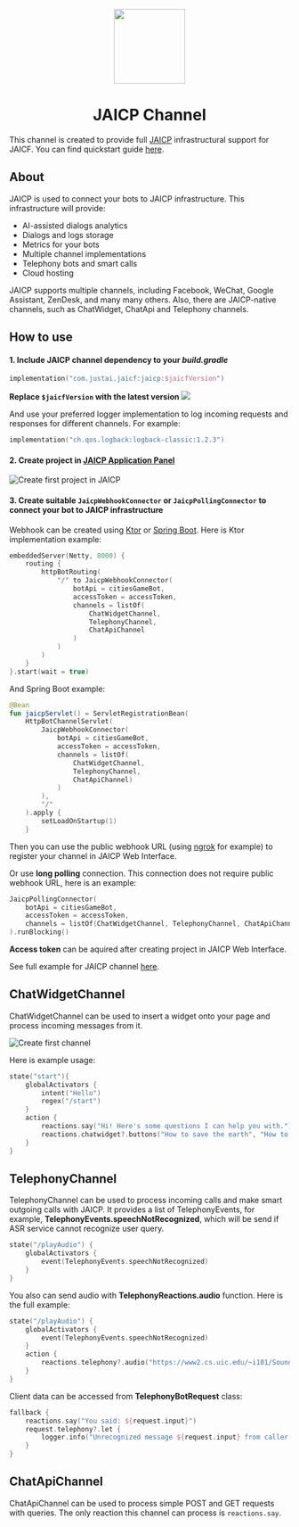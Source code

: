 <p align="center">
    <img src="https://just-ai.com/en/img/jaicp_black_v.svg" width="128" height="134"/>
</p>

<h1 align="center">JAICP Channel</h1>

This channel is created to provide full [JAICP](https://just-ai.com/en/platform.php) infrastructural support for JAICF. You can find quickstart guide [here](https://github.com/just-ai/jaicf-kotlin/wiki/Quick-Start-With-JAICP).
 
## About
JAICP is used to connect your bots to JAICP infrastructure. This infrastructure will provide:  
* AI-assisted dialogs analytics
* Dialogs and logs storage
* Metrics for your bots
* Multiple channel implementations
* Telephony bots and smart calls
* Cloud hosting

JAICP supports multiple channels, including Facebook, WeChat, Google Assistant, ZenDesk, and many many others. 
Also, there are JAICP-native channels, such as ChatWidget, ChatApi and Telephony channels. 

## How to use

#### 1. Include JAICP channel dependency to your _build.gradle_

```kotlin
implementation("com.justai.jaicf:jaicp:$jaicfVersion")
```

**Replace `$jaicfVersion` with the latest version ![](https://img.shields.io/github/v/release/just-ai/jaicf-kotlin?color=%23000&label=&style=flat-square)**

And use your preferred logger implementation to log incoming requests and responses for different channels. For example:
```kotlin
implementation("ch.qos.logback:logback-classic:1.2.3")
```

#### 2. Create project in [JAICP Application Panel](https://app.jaicp.com/register?utm_source=github&utm_medium=article&utm_campaign=quickstart)

![Create first project in JAICP](https://i.imgur.com/5r35CCv.gif)

#### 3. Create suitable `JaicpWebhookConnector` or `JaicpPollingConnector` to connect your bot to JAICP infrastructure
Webhook can be created using [Ktor](https://ktor.io) or [Spring Boot](https://spring.io/projects/spring-boot). Here is Ktor implementation example:
 ```kotlin
 embeddedServer(Netty, 8000) {
     routing {
         httpBotRouting(
             "/" to JaicpWebhookConnector(
                 botApi = citiesGameBot,
                 accessToken = accessToken,
                 channels = listOf(
                     ChatWidgetChannel,
                     TelephonyChannel,
                     ChatApiChannel
                 )
             )
         )
     }
 }.start(wait = true)
 ```
And Spring Boot example:
```kotlin
@Bean
fun jaicpServlet() = ServletRegistrationBean(
    HttpBotChannelServlet(
        JaicpWebhookConnector(
            botApi = citiesGameBot,
            accessToken = accessToken,
            channels = listOf(
                ChatWidgetChannel,
                TelephonyChannel,
                ChatApiChannel)
            )
        ),
        "/"
    ).apply {
        setLoadOnStartup(1)
    }
```
Then you can use the public webhook URL (using [ngrok](https://ngrok.com) for example) to register your channel in JAICP Web Interface.

Or use **long polling** connection. This connection does not require public webhook URL, here is an example:
 ```kotlin
 JaicpPollingConnector(
     botApi = citiesGameBot,
     accessToken = accessToken,
     channels = listOf(ChatWidgetChannel, TelephonyChannel, ChatApiChannel)
 ).runBlocking()
 ```
 **Access token** can be aquired after creating project in JAICP Web Interface.
 
 See full example for JAICP channel [here](https://github.com/just-ai/jaicf-kotlin/tree/master/examples/jaicp-telephony).
 
 ## ChatWidgetChannel

ChatWidgetChannel can be used to insert a widget onto your page and process incoming messages from it.

![Create first channel](https://i.imgur.com/wsfuFoh.gif)

Here is example usage:
```kotlin
state("start"){
    globalActivators {
        intent("Hello")
        regex("/start")
    }
    action {
        reactions.say("Hi! Here's some questions I can help you with.")
        reactions.chatwidget?.buttons("How to save the earth", "How to stop drinking")
    }
}
```

## TelephonyChannel

TelephonyChannel can be used to process incoming calls and make smart outgoing calls with JAICP. 
It provides a list of TelephonyEvents, for example, **TelephonyEvents.speechNotRecognized**, which will be send 
if ASR service cannot recognize user query.
```kotlin
state("/playAudio") {
    globalActivators {
        event(TelephonyEvents.speechNotRecognized)
    }
}
```
You also can send audio with **TelephonyReactions.audio** function. Here is the full example:
```kotlin
state("/playAudio") {
    globalActivators {
        event(TelephonyEvents.speechNotRecognized)
    }
    action {
        reactions.telephony?.audio("https://www2.cs.uic.edu/~i101/SoundFiles/taunt.wav")
    }
}
```
Client data can be accessed from **TelephonyBotRequest** class:
```kotlin
fallback {
    reactions.say("You said: ${request.input}")
    request.telephony?.let {
        logger.info("Unrecognized message ${request.input} from caller: ${it.caller}")
    }
}
```

## ChatApiChannel

ChatApiChannel can be used to process simple POST and GET requests with queries. The only reaction this channel can process is `reactions.say`.
